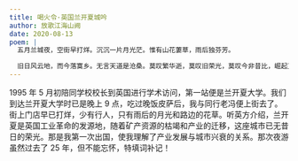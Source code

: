 ```yaml
---
title: 喝火令·英国兰开夏城吟
author: 放歌江海山阙
date: 2020-08-13
poem: |
  五月兰城夜，空街早打烊。沉沉一片月光茫。惟有山花萋草，雨后独芬芳。

  旧日风云地，而今落寞乡。无言天道是沧桑。莫叹繁华逝，莫叹旧荣光，莫叹今非昔比，崛起正东方。
---
```


1995 年 5 月初陪同学校校长到英国进行学术访问，第一站便是兰开夏大学。我们到达兰开夏大学时已是晚上 9 点，吃过晚饭皮萨后，我与同行老冯便上街去了。街上门店早已打烊，少有行人，只有雨后的月光和路边的花草。听英方介绍，兰开夏是英国工业革命的发源地，随着矿产资源的枯竭和产业的迁移，这座城市已无昔日的荣光。那是我第一次出国，使我理解了产业发展与城市兴衰的关系。那次夜游虽然过去了 25 年，但不能忘怀，特填词补记！

